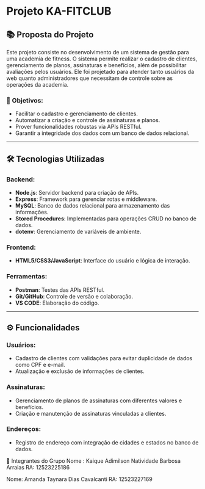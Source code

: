 # Projeto KA-FITCLUB

## 📚 Proposta do Projeto
Este projeto consiste no desenvolvimento de um sistema de gestão para uma academia de fitness. O sistema permite realizar o cadastro de clientes, gerenciamento de planos, assinaturas e benefícios, além de possibilitar avaliações pelos usuários. Ele foi projetado para atender tanto usuários da web quanto administradores que necessitam de controle sobre as operações da academia.

### 🎯 Objetivos:
- Facilitar o cadastro e gerenciamento de clientes.
- Automatizar a criação e controle de assinaturas e planos.
- Prover funcionalidades robustas via APIs RESTful.
- Garantir a integridade dos dados com um banco de dados relacional.

---

## 🛠️ Tecnologias Utilizadas

### Backend:
- **Node.js**: Servidor backend para criação de APIs.
- **Express**: Framework para gerenciar rotas e middleware.
- **MySQL**: Banco de dados relacional para armazenamento das informações.
- **Stored Procedures**: Implementadas para operações CRUD no banco de dados.
- **dotenv**: Gerenciamento de variáveis de ambiente.

### Frontend:
- **HTML5/CSS3/JavaScript**: Interface do usuário e lógica de interação.

### Ferramentas:
- **Postman**: Testes das APIs RESTful.
- **Git/GitHub**: Controle de versão e colaboração.
- **VS CODE**: Elaboração do código.

---

## ⚙️ Funcionalidades

### Usuários:
- Cadastro de clientes com validações para evitar duplicidade de dados como CPF e e-mail.
- Atualização e exclusão de informações de clientes.

### Assinaturas:
- Gerenciamento de planos de assinaturas com diferentes valores e benefícios.
- Criação e manutenção de assinaturas vinculadas a clientes.

### Endereços:
- Registro de endereço com integração de cidades e estados no banco de dados.

👥 Integrantes do Grupo
Nome : Kaique Adimilson Natividade Barbosa Arraias
RA: 12523225186

Nome: Amanda Taynara Dias Cavalcanti
RA: 12523227169